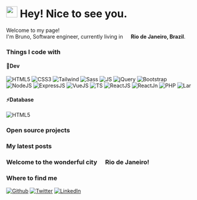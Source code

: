 <h1><img src="https://emojis.slackmojis.com/emojis/images/1531849430/4246/blob-sunglasses.gif?1531849430" width="30"/> Hey! Nice to see you.</h1>

Welcome to my page! </br> I'm Bruno, Software engineer, currently living in <img src="https://user-images.githubusercontent.com/114622658/193428197-6afa5891-87b5-419b-9640-2cc382861685.png" width="14"/><b> Rio de Janeiro, Brazil</b>.

<h3>Things I code with</h3>
<h4>🚀Dev</h4>
<p>
<img alt = "HTML5"      src = "https://img.shields.io/badge/HTML5-E34F26?=flat-square&logo=html5&logoColor=white" height="" width=""/>
<img alt = "CSS3"       src = "https://img.shields.io/badge/CSS3-1572B6?=flat-square&logo=css3&logoColor=white" height="" width=""/>
<img alt = "Tailwind"   src = "https://img.shields.io/badge/Tailwind_CSS-38B2AC?=flat-square&logo=tailwind-css&logoColor=white" height="" width=""/>
<img alt = "Sass"       src = "https://img.shields.io/badge/Sass-CC6699?=flat-square&logo=sass&logoColor=white" height="" width=""/>
<img alt = "JS"         src = "https://img.shields.io/badge/JavaScript-F7DF1E?=flat-square&logo=javascript&logoColor=black" height="" width=""/>
<img alt = "jQuery"     src = "https://img.shields.io/badge/jQuery-0769AD?=flat-square&logo=jquery&logoColor=white" height="" width=""/>
<img alt = "Bootstrap"  src = "https://img.shields.io/badge/Bootstrap-563D7C?=flat-square&logo=bootstrap&logoColor=white" height="" width=""/>
<img alt = "NodeJS"     src = "https://img.shields.io/badge/Node.js-43853D?=flat-square&logo=node.js&logoColor=white" height="" width=""/>
<img alt = "ExpressJS"  src = "https://img.shields.io/badge/Express.js-404D59?" height="" width=""/>
<img alt = "VueJS"      src = "https://img.shields.io/badge/Vue.js-35495E?=flat-square&logo=vue.js&logoColor=4FC08D" height="" width=""/>
<img alt = "TS"         src = "https://img.shields.io/badge/TypeScript-007ACC?=flat-square&logo=typescript&logoColor=white" height="" width=""/>
<img alt = "ReactJS"    src = "https://img.shields.io/badge/React-20232A?=flat-square&logo=react&logoColor=61DAFB" height="" width=""/>
<img alt = "ReactJn"    src = "https://img.shields.io/badge/React_Native-20232A?=flat-square&logo=react&logoColor=61DAFB" height="" width=""/>
<img alt = "PHP"        src = "https://img.shields.io/badge/PHP-777BB4?=flat-square&logo=php&logoColor=white" height="" width=""/>
<img alt = "Lar"        src = "https://img.shields.io/badge/Laravel-FF2D20?=flat-square&logo=laravel&logoColor=white" height="" width=""/>
</p>

<h4>⚡Database</h4>
<p>
<img alt = "HTML5"      src = "https://img.shields.io/badge/HTML5-E34F26?=flat-square&logo=html5&logoColor=white" height="" width=""/>
</p>

<h3>Open source projects</h3>

<h3>My latest posts</h3>

<h3>Welcome to the wonderful city <img src="https://user-images.githubusercontent.com/114622658/193428197-6afa5891-87b5-419b-9640-2cc382861685.png" width="14"/> Rio de Janeiro!</h3>

<h3>Where to find me</h3>
<p>
<a href="https://github.com/thmsgbrt" target="_blank"><img alt="Github" src="https://img.shields.io/badge/GitHub-%2312100E.svg?&=flat-square&logo=Github&logoColor=white" height="" width=""/></a>
<a href="https://twitter.com/brunosslvr" target="_blank"><img alt="Twitter" src="https://img.shields.io/badge/Twitter-1DA1F2?=flat-square&logo=twitter&logoColor=white"  height="" width=""/></a>
<a href="https://www.linkedin.com/in/brunosslvr" target="_blank"><img alt="LinkedIn" src = "https://img.shields.io/badge/LinkedIn-0077B5?=flat-square&logo=linkedin&logoColor=white" height="" width=""/></a>
</p>
